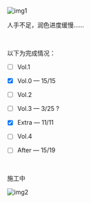 ![img1](./docs/img1.avif)

人手不足，润色进度缓慢……

​    

以下为完成情况：

- [ ] Vol.1

- [x] Vol.0 — 15/15

- [ ] Vol.2

- [ ] Vol.3 — 3/25 ?

- [x] Extra — 11/11

- [ ] Vol.4

- [ ] After — 15/19

​    

施工中

![img2](./docs/img2.avif)
